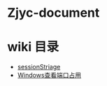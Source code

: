# Zjyc-document

# wiki 目录

- [sessionStriage](https://github.com/SN1997/Zjyc-document/Wiki/sessionStorage.md)
- [Windows查看端口占用](https://github.com/SN1997/Zjyc-document/Wiki/windows查看端口占用进程和杀死进程.md)

